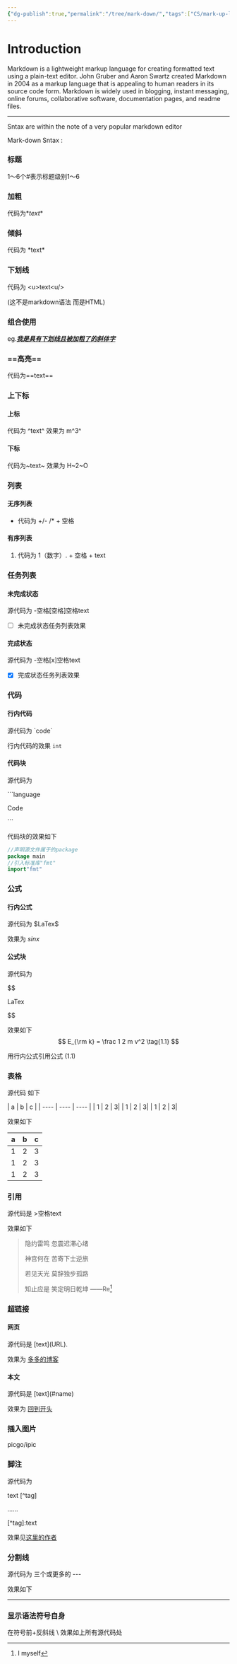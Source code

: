 ```yaml
---
{"dg-publish":true,"permalink":"/tree/mark-down/","tags":["CS/mark-up-languages"],"created":"2022-08-15T01:17:14.164+08:00","updated":"2023-08-27T04:54:41.810+08:00"}
---
```



# Introduction

Markdown is a lightweight markup language for creating formatted text using a plain-text editor. John Gruber and Aaron Swartz created Markdown in 2004 as a markup language that is appealing to human readers in its source code form. Markdown is widely used in blogging, instant messaging, online forums, collaborative software, documentation pages, and readme files.

---

Sntax are within the note of a very popular markdown editor

 Mark-down Sntax :


### 标题

1～6个\#表示标题级别1～6



### 加粗

代码为\**text**  

### 倾斜

代码为 \*text* 

### 下划线

代码为 \<u>text\<u/> 

(这不是markdown语法 而是HTML)

### 组合使用

eg.**<u>*我是具有下划线且被加粗了的斜体字*</u>**

### ==高亮==

代码为\==text\== 

### 上下标

#### 上标

代码为 \^text\^  效果为 m^3^

#### 下标

代码为\~text\~ 效果为 H~2~O

### 列表

#### 无序列表

- 代码为  +/- /*   +   空格  
	

#### 有序列表

1. 代码为 1（数字）\. + 空格 + text  


### 任务列表

#### 未完成状态 

源代码为 -空格[空格]空格text 

- [ ] 未完成状态任务列表效果

#### 完成状态

源代码为 -空格[x]空格text  

- [x] 完成状态任务列表效果

### 代码

#### 行内代码

源代码为 \`code\`  

行内代码的效果 `int`

#### 代码块

源代码为

 \```language            

Code

\```

代码块的效果如下

```go
//声明源文件属于的package
package main
//引入标准库"fmt"
import"fmt"
```

### 公式

#### 行内公式

源代码为 \$LaTex$  

效果为 $sinx$ 

#### 公式块

源代码为

\$$

LaTex       

\$$


效果如下
$$
E_{\rm k} = \frac 1 2 m v^2
\tag{1.1}
$$

用行内公式引用公式 $(1.1)$

### 表格

源代码 如下

\|    a  |  b    |    c  |
\| ---- | ---- | ---- |
\|   1  |    2 |      3|
\|   1  |    2 |      3|
\|   1  |    2 |      3|


效果如下

| a   | b   | c   |
| --- | --- | --- |
| 1   | 2   | 3   |
| 1   | 2   | 3   |
| 1   | 2   | 3   |



### 引用

源代码是 \>空格text 

效果如下

> 隐约雷鸣 忽震迟滞心绪 
>
> 神宫何在 苦寄下士逆旅
>
> 若见天光 莫辞独步孤路
>
> 知止应是 笑定明日乾坤               ——Re[^1]

### 超链接

#### 网页

源代码是 \[text](URL). 


效果为 [多多的博客](https://freezing.cool) 

####  本文

源代码是 \[text](#name) 


效果为 [回到开头](#基本操作)

 ### 插入图片

picgo/ipic

### 脚注

源代码为

text \[^tag] 

……                



\[^tag]:text

效果见[这里的作者](#引用)



### 分割线

源代码为 三个或更多的 \--- 


效果如下

---

### 显示语法符号自身

在符号前+反斜线 \ 效果如上所有源代码处

[^1]:I myself

